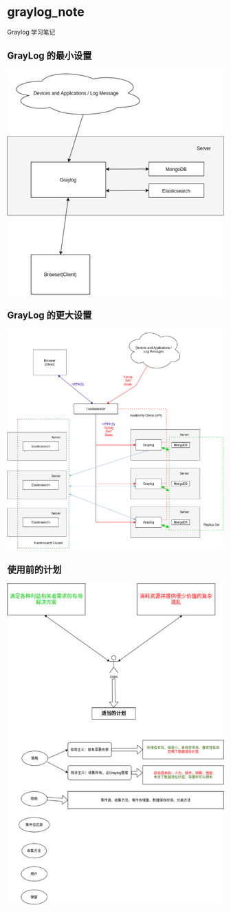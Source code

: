 # graylog_note

Graylog 学习笔记

## GrayLog 的最小设置

![GrayLog 的最小设置](./pic/Graylog-Minimum-setup.png)

## GrayLog 的更大设置

![GrayLog 的最大设置](./pic/Graylog-Bigger-production-setup.png)

## 使用前的计划

![GrayLog 使用前的计划](./pic/Graylog-plan.png)